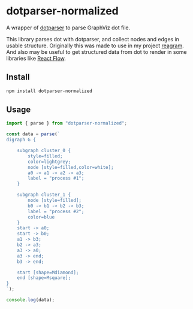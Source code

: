 # dotparser-normalized

A wrapper of [dotparser](https://github.com/anvaka/dotparser) to parse GraphViz dot file.

This library parses dot with dotparser, and collect nodes and edges in usable structure.
Originally this was made to use in my project [reagram](https://github.com/inokawa/reagram). And also may be useful to get structured data from dot to render in some libraries like [React Flow](https://reactflow.dev/).

## Install

```sh
npm install dotparser-normalized
```

## Usage

```ts
import { parse } from "dotparser-normalized";

const data = parse(`
digraph G {

	subgraph cluster_0 {
		style=filled;
		color=lightgrey;
		node [style=filled,color=white];
		a0 -> a1 -> a2 -> a3;
		label = "process #1";
	}

	subgraph cluster_1 {
		node [style=filled];
		b0 -> b1 -> b2 -> b3;
		label = "process #2";
		color=blue
	}
	start -> a0;
	start -> b0;
	a1 -> b3;
	b2 -> a3;
	a3 -> a0;
	a3 -> end;
	b3 -> end;

	start [shape=Mdiamond];
	end [shape=Msquare];
}
`);

console.log(data);
```
